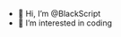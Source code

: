 - 👋 Hi, I’m @BlackScript
- 👀 I’m interested in coding


<!---
Alien2002/Alien2002 is a ✨ special ✨ repository because its `README.md` (this file) appears on your GitHub profile.
You can click the Preview link to take a look at your changes.
--->
